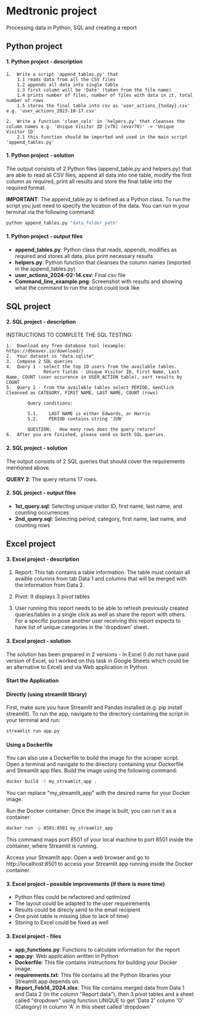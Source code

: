 # Medtronic project
Processing data in Python, SQL and creating a report

## Python project
#### 1. Python project - description

    1.	Write a script 'append_tables.py' that
    	1.1 reads data from all the CSV files
    	1.2 appends all data into single table
    	1.3 first column will be 'Date' (taken from the file name)
    	1.4 prints number of files, number of files with data in it, total number of rows
    	1.5 stores the final table into csv as 'user_actions_{today}.csv' e.g. 'user_actions_2023-10-17.csv'
    	
    2. 	Write a function 'clean_cols' in 'helpers.py' that cleanses the column names e.g. 'Unique Visitor ID [v78] (evar78)' -> 'Unique Visitor ID'
    	2.1 this function should be imported and used in the main script 'append_tables.py'


#### 1. Python project - solution
The output consists of 2 Python files (append_table.py and helpers.py) that are able to read all CSV files, append all data into one table, modify the first column as required, print all results and store the final table into the required format.

**IMPORTANT**: The append_table.py is defined as a Python class. To run the script you just need to specify the location of the data. You can run in your terminal via the following command:
```python
python append_tables.py "data_folder_path"
```

#### 1. Python project - output files
- **append_tables.py**: Python class that reads, appends, modifies as required and stores all data, plus print necessary results
- **helpers.py**: Python function that cleanses the column names (imported in the append_tables.py)
- **user_actions_2024-02-14.csv**: Final csv file 
- **Command_line_example.png**: Screenshot with results and showing what the command to run the script could look like

## SQL project
#### 2. SQL project - description

INSTRUCTIONS TO COMPLETE THE SQL TESTING:

	1.	Download any free database tool (example: https://dbeaver.io/download/)
	2. 	Your dataset is "data.sqlite"
	3. 	Compose 2 SQL queries
	4.	Query 1 - select the top 10 users from the available tables. 
	              Return fields - Unique Visitor ID, First Name, Last Name, COUNT (user occurence in USER_ACTION table), sort results by COUNT
	5.  Query 2 - from the available tables select PERIOD, GenClick Cleansed as CATEGORY, FIRST NAME, LAST NAME, COUNT (rows)

			Query conditions:
		
			5.1.	LAST NAME is either Edwards, or Harris
			5.2.	PERIOD contains string 'JUN'
	
			QUESTION:	How many rows does the query return?
	6.	After you are finished, please send us both SQL queries.  

#### 2. SQL project - solution
The output consists of 2 SQL queries that should cover the requirements mentioned above.

**QUERY 2**: The query returns 17 rows.

#### 2. SQL project - output files
- **1st_query.sql**: Selecting unique visitor ID, first name, last name, and counting occurrences
- **2nd_query.sql**: Selecting period, category, first name, last name, and counting rows

## Excel project
#### 3. Excel project - description

1. Report: This tab contains a table information. 
The table must contain all avaible columns from tab Data 1 and columns that will be merged with  the information from Data 2.

2. Pivot: It displays 3 pivot tables
3. User running this report needs to be able to refresh previously created queries/tables in a single click as well as share the report with others. For a specific purpose another user receiving this report expects to have list of unique categories in the 'dropdown' sheet. 


#### 3. Excel project - solution
The solution has been prepared in 2 versions - In Excel (I do not have paid version of Excel, so I worked on this task in Google Sheets which could be an alternative to Excel) and via Web application in Python. 

#### Start the Application

#### Directly (using streamlit library)
First, make sure you have Streamlit and Pandas installed (e.g. pip install streamlit). 
To run the app, navigate to the directory containing the script in your terminal and run:
```python
streamlit run app.py
```

#### Using a Dockerfile
You can also use a Dockerfile to build the image for the scraper script. Open a terminal and navigate to the directory containing your Dockerfile and Streamlit app files.
Build the image using the following command:
```bash
docker build -t my_streamlit_app .
```
You can replace "my_streamlit_app" with the desired name for your Docker image.

Run the Docker container: Once the image is built, you can run it as a container:
```bash
docker run -p 8501:8501 my_streamlit_app
```

This command maps port 8501 of your local machine to port 8501 inside the container, where Streamlit is running.

Access your Streamlit app: Open a web browser and go to http://localhost:8501 to access your Streamlit app running inside the Docker container.


#### 3. Excel project - possible improvements (if there is more time)
- Python files could be refactored and optimized
- The layout could be adapted to the user requeirements
- Results could be direcly send to the email recipient
- One pivot table is missing (due to lack of time)
- Storing to Excel could be fixed as well

#### 3. Excel project - files
- **app_functions.py**: Functions to calculate information for the report
- **app.py**: Web application written in Python
- **Dockerfile**: This file contains instructions for building your Docker image.
- **requirements.txt**: This file contains all the Python libraries your Streamlit app depends on.
- **Report_Feb14_2024.xlsx**: This file contains merged data from Data 1 and Data 2 (in the column "Report data"), then 3 pivot tables and a sheet called "dropdown" using function UNIQUE to get 'Data 2' column 'O' (Category) in column 'A' in this sheet called 'dropdown'
